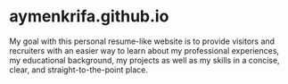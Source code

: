 # aymenkrifa.github.io
My goal with this personal resume-like website is to provide visitors and recruiters with an easier way to learn about my professional experiences, my educational background, my projects as well as my skills in a concise, clear, and straight-to-the-point place.
